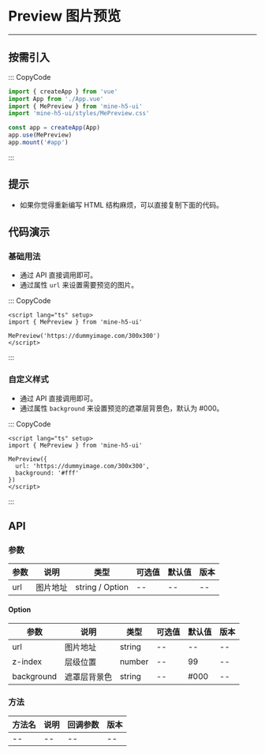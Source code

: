# Preview 图片预览

---

## 按需引入

::: CopyCode

```js
import { createApp } from 'vue'
import App from './App.vue'
import { MePreview } from 'mine-h5-ui'
import 'mine-h5-ui/styles/MePreview.css'

const app = createApp(App)
app.use(MePreview)
app.mount('#app')
```

:::

## 提示

- 如果你觉得重新编写 HTML 结构麻烦，可以直接复制下面的代码。

## 代码演示

### 基础用法

- 通过 API 直接调用即可。
- 通过属性 `url` 来设置需要预览的图片。

::: CopyCode

```vue
<script lang="ts" setup>
import { MePreview } from 'mine-h5-ui'

MePreview('https://dummyimage.com/300x300')
</script>
```

:::

### 自定义样式

- 通过 API 直接调用即可。
- 通过属性 `background` 来设置预览的遮罩层背景色，默认为 #000。

::: CopyCode

```vue
<script lang="ts" setup>
import { MePreview } from 'mine-h5-ui'

MePreview({
  url: 'https://dummyimage.com/300x300',
  background: '#fff'
})
</script>
```

:::

## API

### 参数

| 参数 | 说明     | 类型            | 可选值 | 默认值 | 版本 |
| ---- | -------- | --------------- | ------ | ------ | ---- |
| url  | 图片地址 | string / Option | --     | --     | --   |

#### Option

| 参数       | 说明         | 类型   | 可选值 | 默认值 | 版本 |
| ---------- | ------------ | ------ | ------ | ------ | ---- |
| url        | 图片地址     | string | --     | --     | --   |
| z-index    | 层级位置     | number | --     | 99     | --   |
| background | 遮罩层背景色 | string | --     | #000   | --   |

### 方法

| 方法名 | 说明 | 回调参数 | 版本 |
| ------ | ---- | -------- | ---- |
| --     | --   | --       | --   |
